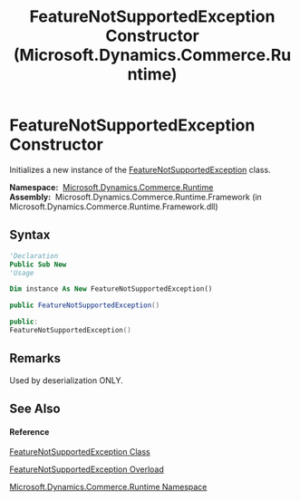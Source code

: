 ﻿---
title: FeatureNotSupportedException Constructor  (Microsoft.Dynamics.Commerce.Runtime)
TOCTitle: FeatureNotSupportedException Constructor
ms:assetid: M:Microsoft.Dynamics.Commerce.Runtime.FeatureNotSupportedException.#ctor
ms:mtpsurl: https://technet.microsoft.com/en-us/library/microsoft.dynamics.commerce.runtime.featurenotsupportedexception.featurenotsupportedexception(v=AX.60)
ms:contentKeyID: 65318221
ms.date: 05/18/2015
mtps_version: v=AX.60
dev_langs:
- vb
- csharp
- c++
---

# FeatureNotSupportedException Constructor

Initializes a new instance of the [FeatureNotSupportedException](featurenotsupportedexception-class-microsoft-dynamics-commerce-runtime.md) class.

**Namespace:**  [Microsoft.Dynamics.Commerce.Runtime](microsoft-dynamics-commerce-runtime-namespace.md)  
**Assembly:**  Microsoft.Dynamics.Commerce.Runtime.Framework (in Microsoft.Dynamics.Commerce.Runtime.Framework.dll)

## Syntax

``` vb
'Declaration
Public Sub New
'Usage

Dim instance As New FeatureNotSupportedException()
```

``` csharp
public FeatureNotSupportedException()
```

``` c++
public:
FeatureNotSupportedException()
```

## Remarks

Used by deserialization ONLY.

## See Also

#### Reference

[FeatureNotSupportedException Class](featurenotsupportedexception-class-microsoft-dynamics-commerce-runtime.md)

[FeatureNotSupportedException Overload](featurenotsupportedexception-constructor-microsoft-dynamics-commerce-runtime.md)

[Microsoft.Dynamics.Commerce.Runtime Namespace](microsoft-dynamics-commerce-runtime-namespace.md)

